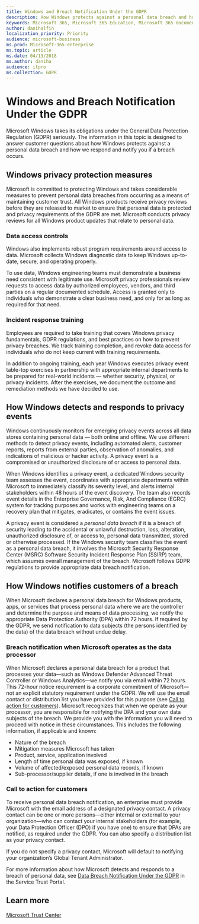 ```yaml
---
title: Windows and Breach Notification Under the GDPR
description: How Windows protects against a personal data breach and how Microsoft responds and notifies you if a breach occurs.
keywords: Microsoft 365, Microsoft 365 Education, Microsoft 365 documentation, GDPR
author: danihalfin
localization_priority: Priority
audience: microsoft-business
ms.prod: Microsoft-365-enterprise
ms.topic: article
ms.date: 04/13/2018
ms.author: daniha
audience: itpro
ms.collection: GDPR
---
```

# Windows and Breach Notification Under the GDPR

Microsoft Windows takes its obligations under the General Data Protection Regulation (GDPR) seriously. The information in this topic is designed to answer customer questions about how Windows protects against a personal data breach and how we respond and notify you if a breach occurs.

## Windows privacy protection measures

Microsoft is committed to protecting Windows and takes considerable measures to prevent personal data breaches from occurring as a means of maintaining customer trust. All Windows products receive privacy reviews before they are released to market to ensure that personal data is protected and privacy requirements of the GDPR are met. Microsoft conducts privacy reviews for all Windows product updates that relate to personal data.

### Data access controls

Windows also implements robust program requirements around access to data. Microsoft collects Windows diagnostic data to keep Windows up-to-date, secure, and operating properly.

To use data, Windows engineering teams must demonstrate a business need consistent with legitimate use. Microsoft privacy professionals review requests to access data by authorized employees, vendors, and third parties on a regular documented schedule. Access is granted only to individuals who demonstrate a clear business need, and only for as long as required for that need.

### Incident response training

Employees are required to take training that covers Windows privacy fundamentals, GDPR regulations, and best practices on how to prevent privacy breaches. We track training completion, and revoke data access for individuals who do not keep current with training requirements.

In addition to ongoing training, each year Windows executes privacy event table-top exercises in partnership with appropriate internal departments to be prepared for real-world incidents — whether security, physical, or privacy incidents. After the exercises, we document the outcome and remediation methods we have decided to use.

## How Windows detects and responds to privacy events

Windows continuously monitors for emerging privacy events across all data stores containing personal data — both online and offline. We use different methods to detect privacy events, including automated alerts, customer reports, reports from external parties, observation of anomalies, and indications of malicious or hacker activity. A privacy event is a compromised or unauthorized disclosure of or access to personal data.

When Windows identifies a privacy event, a dedicated Windows security team assesses the event, coordinates with appropriate departments within Microsoft to immediately classify its severity level, and alerts internal stakeholders within 48 hours of the event discovery. The team also records event details in the Enterprise Governance, Risk, And Compliance (EGRC) system for tracking purposes and works with engineering teams on a recovery plan that mitigates, eradicates, or contains the event issues. 

A privacy event is considered a *personal data breach* if it is a breach of security leading to the accidental or unlawful destruction, loss, alteration, unauthorized disclosure of, or access to, personal data transmitted, stored or otherwise processed. If the Windows security team classifies the event as a personal data breach, it involves the Microsoft Security Response Center (MSRC) Software Security Incident Response Plan (SSIRP) team, which assumes overall management of the breach. Microsoft follows GDPR regulations to provide appropriate data breach notification.

## How Windows notifies customers of a breach

When Microsoft declares a personal data breach for Windows products, apps, or services that process personal data where we are the controller and determine the purpose and means of data processing, we notify the appropriate Data Protection Authority (DPA) within 72 hours. If required by the GDPR, we send notification to data subjects (the persons identified by the data) of the data breach without undue delay.

### Breach notification when Microsoft operates as the data processor

When Microsoft declares a personal data breach for a product that processes your data—such as Windows Defender Advanced Threat Controller or Windows Analytics—we notify you via email within 72 hours. This 72-hour notice requirement is a corporate commitment of Microsoft—not an explicit statutory requirement under the GDPR. We will use the email contact or distribution list you have provided for this purpose (see [Call to action for customers](#call-to-action-for-customers)). Microsoft recognizes that when we operate as your processor, you are responsible for notifying the DPA and your own data subjects of the breach. We provide you with the information you will need to proceed with notice in these circumstances. This includes the following information, if applicable and known:

* Nature of the breach
* Mitigation measures Microsoft has taken
* Product, service, application involved
* Length of time personal data was exposed, if known
* Volume of affected/exposed personal data records, if known
* Sub-processor/supplier details, if one is involved in the breach

### Call to action for customers

To receive personal data breach notification, an enterprise must provide Microsoft with the email address of a designated privacy contact. A privacy contact can be one or more persons—either internal or external to your organization—who can contact your internal stakeholders (for example, your Data Protection Officer (DPO) if you have one) to ensure that DPAs are notified, as required under the GDPR. You can also specify a distribution list as your privacy contact.

If you do not specify a privacy contact, Microsoft will default to notifying your organization’s Global Tenant Administrator. 

For more information about how Microsoft detects and responds to a breach of personal data, see [Data Breach Notification Under the GDPR](https://servicetrust.microsoft.com/ViewPage/GDPRBreach) in the Service Trust Portal.

## Learn more

[Microsoft Trust Center](https://www.microsoft.com/en-us/TrustCenter/Privacy/gdpr/default.aspx)